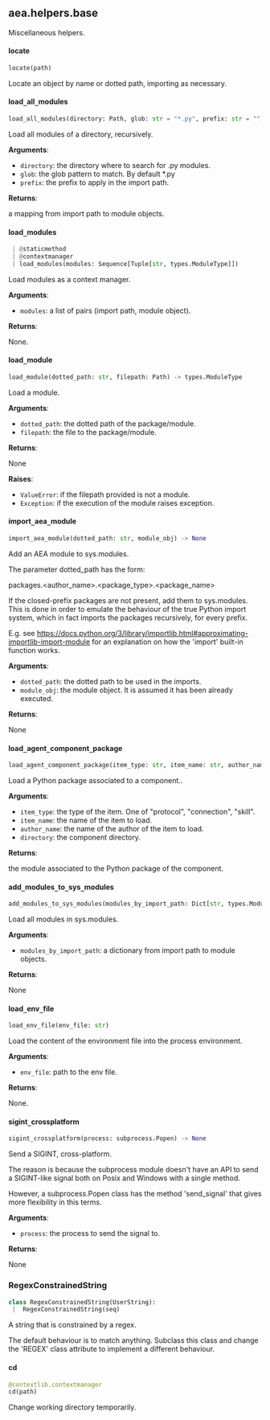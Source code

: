 <a name=".aea.helpers.base"></a>
## aea.helpers.base

Miscellaneous helpers.

<a name=".aea.helpers.base.locate"></a>
#### locate

```python
locate(path)
```

Locate an object by name or dotted path, importing as necessary.

<a name=".aea.helpers.base.load_all_modules"></a>
#### load`_`all`_`modules

```python
load_all_modules(directory: Path, glob: str = "*.py", prefix: str = "") -> Dict[str, types.ModuleType]
```

Load all modules of a directory, recursively.

**Arguments**:

- `directory`: the directory where to search for .py modules.
- `glob`: the glob pattern to match. By default *.py
- `prefix`: the prefix to apply in the import path.

**Returns**:

a mapping from import path to module objects.

<a name=".aea.helpers.base._SysModules.load_modules"></a>
#### load`_`modules

```python
 | @staticmethod
 | @contextmanager
 | load_modules(modules: Sequence[Tuple[str, types.ModuleType]])
```

Load modules as a context manager.

**Arguments**:

- `modules`: a list of pairs (import path, module object).

**Returns**:

None.

<a name=".aea.helpers.base.load_module"></a>
#### load`_`module

```python
load_module(dotted_path: str, filepath: Path) -> types.ModuleType
```

Load a module.

**Arguments**:

- `dotted_path`: the dotted path of the package/module.
- `filepath`: the file to the package/module.

**Returns**:

None

**Raises**:

- `ValueError`: if the filepath provided is not a module.
- `Exception`: if the execution of the module raises exception.

<a name=".aea.helpers.base.import_aea_module"></a>
#### import`_`aea`_`module

```python
import_aea_module(dotted_path: str, module_obj) -> None
```

Add an AEA module to sys.modules.

The parameter dotted_path has the form:

packages.<author_name>.<package_type>.<package_name>

If the closed-prefix packages are not present, add them to sys.modules.
This is done in order to emulate the behaviour of the true Python import system,
which in fact imports the packages recursively, for every prefix.

E.g. see https://docs.python.org/3/library/importlib.html#approximating-importlib-import-module
for an explanation on how the 'import' built-in function works.

**Arguments**:

- `dotted_path`: the dotted path to be used in the imports.
- `module_obj`: the module object. It is assumed it has been already executed.

**Returns**:

None

<a name=".aea.helpers.base.load_agent_component_package"></a>
#### load`_`agent`_`component`_`package

```python
load_agent_component_package(item_type: str, item_name: str, author_name: str, directory: os.PathLike)
```

Load a Python package associated to a component..

**Arguments**:

- `item_type`: the type of the item. One of "protocol", "connection", "skill".
- `item_name`: the name of the item to load.
- `author_name`: the name of the author of the item to load.
- `directory`: the component directory.

**Returns**:

the module associated to the Python package of the component.

<a name=".aea.helpers.base.add_modules_to_sys_modules"></a>
#### add`_`modules`_`to`_`sys`_`modules

```python
add_modules_to_sys_modules(modules_by_import_path: Dict[str, types.ModuleType]) -> None
```

Load all modules in sys.modules.

**Arguments**:

- `modules_by_import_path`: a dictionary from import path to module objects.

**Returns**:

None

<a name=".aea.helpers.base.load_env_file"></a>
#### load`_`env`_`file

```python
load_env_file(env_file: str)
```

Load the content of the environment file into the process environment.

**Arguments**:

- `env_file`: path to the env file.

**Returns**:

None.

<a name=".aea.helpers.base.sigint_crossplatform"></a>
#### sigint`_`crossplatform

```python
sigint_crossplatform(process: subprocess.Popen) -> None
```

Send a SIGINT, cross-platform.

The reason is because the subprocess module
doesn't have an API to send a SIGINT-like signal
both on Posix and Windows with a single method.

However, a subprocess.Popen class has the method
'send_signal' that gives more flexibility in this terms.

**Arguments**:

- `process`: the process to send the signal to.

**Returns**:

None

<a name=".aea.helpers.base.RegexConstrainedString"></a>
### RegexConstrainedString

```python
class RegexConstrainedString(UserString):
 |  RegexConstrainedString(seq)
```

A string that is constrained by a regex.

The default behaviour is to match anything.
Subclass this class and change the 'REGEX' class
attribute to implement a different behaviour.

<a name=".aea.helpers.base.cd"></a>
#### cd

```python
@contextlib.contextmanager
cd(path)
```

Change working directory temporarily.

